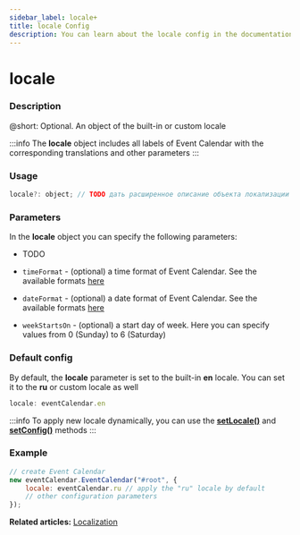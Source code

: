 ```yaml
---
sidebar_label: locale+
title: locale Config
description: You can learn about the locale config in the documentation of the DHTMLX JavaScript Event Calendar library. Browse developer guides and API reference, try out code examples and live demos, and download a free 30-day evaluation version of DHTMLX Event Calendar.
---
```


# locale

### Description

@short: Optional. An object of the built-in or custom locale

:::info
The **locale** object includes all labels of Event Calendar with the corresponding translations and other parameters
:::

### Usage

~~~jsx {}
locale?: object; // TODO дать расширенное описание объекта локализации
~~~

### Parameters

In the **locale** object you can specify the following parameters:

- TODO

- `timeFormat` - (optional) a time format of Event Calendar. See the available formats [here](https://date-fns.org/v2.27.0/docs/format)
- `dateFormat` - (optional) a date format of Event Calendar. See the available formats [here](https://date-fns.org/v2.27.0/docs/format)
- `weekStartsOn` - (optional) a start day of week. Here you can specify values from 0 (Sunday) to 6 (Saturday)

### Default config

By default, the **locale** parameter is set to the built-in **en** locale. You can set it to the **ru** or custom locale as well

~~~jsx {}
locale: eventCalendar.en
~~~

:::info
To apply new locale dynamically, you can use the
[**setLocale()**](../../methods/js_eventcalendar_setlocale_method) and 
[**setConfig()**](../../methods/js_eventcalendar_setconfig_method) methods
:::

### Example

~~~jsx {3}
// create Event Calendar
new eventCalendar.EventCalendar("#root", {
	locale: eventСalendar.ru // apply the "ru" locale by default
	// other configuration parameters
});
~~~

**Related articles:** [Localization](../../../guides/localization)